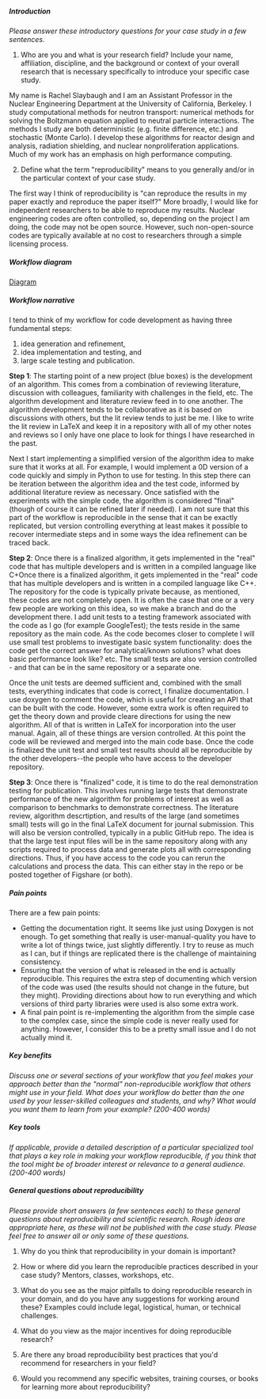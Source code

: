 ##### Introduction
*Please answer these introductory questions for your case study in a few sentences.*

1) Who are you and what is your research field? Include your name, affiliation, discipline, and the background or context of your overall research that is necessary specifically to introduce your specific case study.

My name is Rachel Slaybaugh and I am an Assistant Professor in the Nuclear Engineering Department at the University of California, Berkeley.
I study computational methods for neutron transport: numerical methods for solving the Boltzmann equation applied to neutral particle interactions. 
The methods I study are both deterministic (e.g. finite difference, etc.) and stochastic (Monte Carlo).
I develop these algorithms for reactor design and analysis, radiation shielding, and nuclear nonproliferation applications. 
Much of my work has an emphasis on high performance computing. 


2) Define what the term "reproducibility" means to you generally and/or in the particular context of your case study.

The first way I think of reproducibility is "can reproduce the results in my paper exactly and reproduce the paper itself?" 
More broadly, I would like for independent researchers to be able to reproduce my results. 
Nuclear engineering codes are often controlled, so, depending on the project I am doing, the code may not be open source. 
However, such non-open-source codes are typically available at no cost to researchers through a simple licensing process. 

##### Workflow diagram

[Diagram](slaybaugh.pdf)


##### Workflow narrative

I tend to think of my workflow for code development as having three fundamental steps:
  1) idea generation and refinement,
  2) idea implementation and testing, and
  3) large scale testing and publication.

**Step 1**:
The starting point of a new project (blue boxes) is the development of an algorithm.
This comes from a combination of reviewing literature, discussion with colleagues, familiarity with challenges in the field, etc.
The algorithm development and literature review feed in to one another.
The algorithm development tends to be collaborative as it is based on discussions with others, but the lit review tends to just be me.
I like to write the lit review in LaTeX and keep it in a repository with all of my other notes and reviews so I only have one place to look for things I have researched in the past.

Next I start implementing a simplified version of the algorithm idea to make sure that it works at all. 
For example, I would implement a 0D version of a code quickly and simply in Python to use for testing.
In this step there can be iteration between the algorithm idea and the test code, informed by additional literature review as necessary. 
Once satisfied with the experiments with the simple code, the algorithm is considered "final" (though of course it can be refined later if needed).
I am not sure that this part of the workflow is reproducible in the sense that it can be exactly replicated, but version controlling everything at least makes it possible to recover intermediate steps and in some ways the idea refinement can be traced back. 

**Step 2**:
Once there is a finalized algorithm, it gets implemented in the "real" code that has multiple developers and is written in a compiled language like C+Once there is a finalized algorithm, it gets implemented in the "real" code that has multiple developers and is written in a compiled language like C++. 
The repository for the code is typically private because, as mentioned, these codes are not completely open.
It is often the case that one or a very few people are working on this idea, so we make a branch and do the development there.
I add unit tests to a testing framework associated with the code as I go (for example GoogleTest); the tests reside in the same repository as the main code. 
As the code becomes closer to complete I will use small test problems to investigate basic system functionality: does the code get the correct answer for analytical/known solutions? what does basic performance look like? etc. 
The small tests are also version controlled - and that can be in the same repository or a separate one.

Once the unit tests are deemed sufficient and, combined with the small tests, everything indicates that code is correct, I finalize documentation. 
I use doxygen to comment the code, which is useful for creating an API that can be built with the code.
However, some extra work is often required to get the theory down and provide cleare directions for using the new algorithm.
All of that is written in LaTeX for incorporation into the user manual. 
Again, all of these things are version controlled. 
At this point the code will be reviewed and merged into the main code base.
Once the code is finalized the unit test and small test results should all be reproducible by the other developers--the people who have access to the developer repository.

**Step 3**:
Once there is "finalized" code, it is time to do the real demonstration testing for publication.
This involves running large tests that demonstrate performance of the new algorithm for problems of interest as well as comparison to benchmarks to demonstrate correctness. 
The literature review, algorithm descrtiption, and results of the large (and sometimes small) tests will go in the final LaTeX document for journal submission.
This will also be version controlled, typically in a public GitHub repo.
The idea is that the large test input files will be in the same repository along with any scripts required to process data and generate plots all with corresponding directions. 
Thus, if you have access to the code you can rerun the calculations and process the data. 
This can either stay in the repo or be posted together of Figshare (or both).

##### Pain points
There are a few pain points: 
- Getting the documentation right. 
It seems like just using Doxygen is not enough.
To get something that really is user-manual-quality you have to write a lot of things twice, just slightly differently.
I try to reuse as much as I can, but if things are replicated there is the challenge of maintaining consistency.
- Ensuring that the version of what is released in the end is actually reproducible.
This requires the extra step of documenting which version of the code was used (the results should not change in the future, but they might).
Providing directions about how to run everything and which versions of third party libraries were used is also some extra work. 
- A final pain point is re-implementing the algorithm from the simple case to the complex case, since the simple code is never really used for anything.
However, I consider this to be a pretty small issue and I do not actually mind it.

##### Key benefits


*Discuss one or several sections of your workflow that you feel makes your approach better than the "normal" non-reproducible workflow that others might use in your field. What does your workflow do better than the one used by your lesser-skilled colleagues and students, and why? What would you want them to learn from your example? (200-400 words)*

##### Key tools
*If applicable, provide a detailed description of a particular specialized tool that plays a key role in making your workflow reproducible, if you think that the tool might be of broader interest or relevance to a general audience. (200-400 words)*

##### General questions about reproducibility

*Please provide short answers (a few sentences each) to these general questions about reproducibility and scientific research. Rough ideas are appropriate here, as these will not be published with the case study. Please feel free to answer all or only some of these questions.*

1) Why do you think that reproducibility in your domain is important?

2) How or where did you learn the reproducible practices described in your case study? Mentors, classes, workshops, etc.

3) What do you see as the major pitfalls to doing reproducible research in your domain, and do you have any suggestions for working around these? Examples could include legal, logistical, human, or technical challenges.

4) What do you view as the major incentives for doing reproducible research?

5) Are there any broad reproducibility best practices that you'd recommend for researchers in your field?

6) Would you recommend any specific websites, training courses, or books for learning more about reproducibility?
